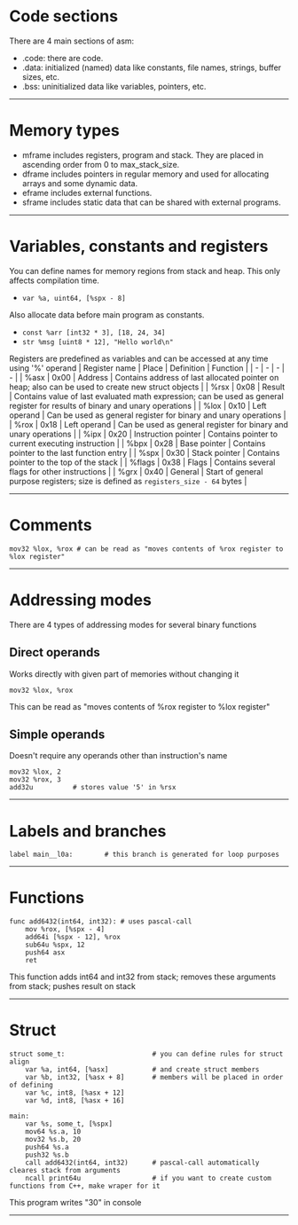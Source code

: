 # Code sections
There are 4 main sections of asm:
- .code: there are code.
- .data: initialized (named) data like constants, file names, strings, buffer sizes, etc.
- .bss: uninitialized data like variables, pointers, etc.

---

# Memory types
- mframe includes registers, program and stack. They are placed in ascending order from 0 to max_stack_size.
- dframe includes pointers in regular memory and used for allocating arrays and some dynamic data.
- eframe includes external functions.
- sframe includes static data that can be shared with external programs.

---

# Variables, constants and registers
You can define names for memory regions from stack and heap.
This only affects compilation time.
- `var %a, uint64, [%spx - 8]`

Also allocate data before main program as constants.
- `const %arr [int32 * 3], [18, 24, 34]`
- `str %msg [uint8 * 12], "Hello world\n"`

Registers are predefined as variables and can be accessed at any time using '%' operand
| Register name | Place | Definition | Function |
| - | - | - | - |
| %asx | 0x00 | Address | Contains address of last allocated pointer on heap; also can be used to create new struct objects |
| %rsx | 0x08 | Result | Contains value of last evaluated math expression; can be used as general register for results of binary and unary operations |
| %lox | 0x10 | Left operand | Can be used as general register for binary and unary operations |
| %rox | 0x18 | Left operand | Can be used as general register for binary and unary operations |
| %ipx | 0x20 | Instruction pointer | Contains pointer to current executing instruction |
| %bpx | 0x28 | Base pointer | Contains pointer to the last function entry |
| %spx | 0x30 | Stack pointer | Contains pointer to the top of the stack |
| %flags | 0x38 | Flags | Contains several flags for other instructions |
| %grx | 0x40 | General | Start of general purpose registers; size is defined as `registers_size - 64` bytes |

---

# Comments
```
mov32 %lox, %rox # can be read as "moves contents of %rox register to %lox register"
```

---

# Addressing modes
There are 4 types of addressing modes for several binary functions
## Direct operands
Works directly with given part of memories without changing it
```
mov32 %lox, %rox
```
This can be read as "moves contents of %rox register to %lox register"
## Simple operands
Doesn't require any operands other than instruction's name
```
mov32 %lox, 2
mov32 %rox, 3
add32u          # stores value '5' in %rsx 
```

---

# Labels and branches
```
label main__l0a:		# this branch is generated for loop purposes
```

---

# Functions
```
func add6432(int64, int32):	# uses pascal-call
	mov %rox, [%spx - 4]
	add64i [%spx - 12], %rox
	sub64u %spx, 12
	push64 asx
	ret
```
This function adds int64 and int32 from stack; removes these arguments from stack; pushes result on stack

---

# Struct
```
struct some_t:						# you can define rules for struct align
	var %a, int64, [%asx]			# and create struct members
	var %b, int32, [%asx + 8]		# members will be placed in order of defining
	var %c, int8, [%asx + 12]
	var %d, int8, [%asx + 16]

main:
	var %s, some_t, [%spx]
	mov64 %s.a, 10
	mov32 %s.b, 20
	push64 %s.a
	push32 %s.b						
	call add6432(int64, int32)		# pascal-call automatically cleares stack from arguments
	ncall print64u					# if you want to create custom functions from C++, make wraper for it
```
This program writes "30" in console

---